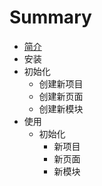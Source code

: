 # Summary

* [简介](README.md)
* 安装
* 初始化
   * 创建新项目
   * 创建新页面
   * 创建新模块
* 使用
   * 初始化
       * 新项目
       * 新页面
       * 新模块

